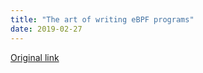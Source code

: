 ```yaml
---
title: "The art of writing eBPF programs"
date: 2019-02-27
---
```


[Original link](https://sysdig.com/blog/the-art-of-writing-ebpf-programs-a-primer)
